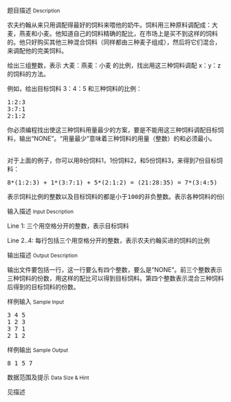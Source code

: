 <div class="panel panel-default">
<div class="area-title">
<span>
题目描述
<small>Description</small>
</span></div>
<div class="panel-body">

<p>农夫约翰从来只用调配得最好的饲料来喂他的奶牛。饲料用三种原料调配成：大麦，燕麦和小麦。他知道自己的饲料精确的配比，在市场上是买不到这样的饲料的。他只好购买其他三种混合饲料（同样都由三种麦子组成），然后将它们混合，来调配他的完美饲料。</p>
<p>给出三组整数，表示 大麦：燕麦：小麦 的比例，找出用这三种饲料调配 x：y：z 的饲料的方法。</p>
<p>例如，给出目标饲料 3：4：5 和三种饲料的比例：</p>
<pre>1:2:3
3:7:1  <br>2:1:2</pre>
<p>你必须编程找出使这三种饲料用量最少的方案，要是不能用这三种饲料调配目标饲料，输出“NONE”。“用量最少”意味着三种饲料的用量（整数）的和必须最小。</p>
<p><br>对于上面的例子，你可以用8份饲料1，1份饲料2，和5份饲料3，来得到7份目标饲料：</p>
<pre>8*(1:2:3) + 1*(3:7:1) + 5*(2:1:2) = (21:28:35) = 7*(3:4:5)</pre>
<pre><span>表示饲料比例的整数以及目标饲料的都是小于100的非负整数。表示各种饲料的份数的整数，都小于100。一种混合物的比例不会由其他混合物的比例直接相加得到。</span></pre>

</div>
</div>

<div class="panel panel-default">
<div class="area-title">
<span>
输入描述
<small>Input Description</small>
</span></div>
<div class="panel-body">
<p>Line 1: 三个用空格分开的整数，表示目标饲料</p>
<p>Line 2..4: 每行包括三个用空格分开的整数，表示农夫约翰买进的饲料的比例</p>

</div>
</div>
<div  class="panel panel-default">
<div class="area-title">
<span>
输出描述
<small>Output Description</small>
</span></div>
<div class="panel-body">

<p><span>输出文件要包括一行，这一行要么有四个整数，要么是&ldquo;NONE&rdquo;。前三个整数表示三种饲料的份数，用这样的配比可以得到目标饲料。第四个整数表示混合三种饲料后得到的目标饲料的份数。</span></p>

</div>
</div>


<div class="panel panel-default">
<div class="area-title">
<span>
样例输入
<small>Sample Input</small>
</span></div>
<div class="panel-body">
<pre>3 4 5
1 2 3
3 7 1
2 1 2 </pre>

</div>
</div>

<div class="panel panel-default">
<div class="area-title">
<span>
样例输出
<small>Sample Output</small>
</span></div>
<div class="panel-body">
<pre>8 1 5 7</pre>

</div>
</div>

<div class="panel panel-default">
<div class="area-title">
<span>
数据范围及提示
<small>Data Size & Hint</small>
</span></div>
<div class="panel-body">
<p>见描述</p>
</div>
</div>
